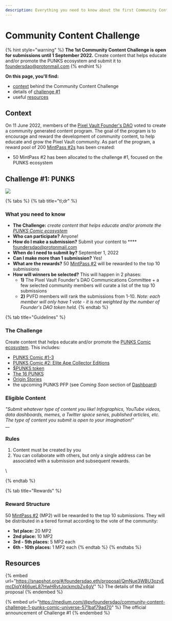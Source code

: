 ```yaml
---
description: Everything you need to know about the first Community Content Challenge
---
```


# Community Content Challenge

{% hint style="warning" %}
**The 1st Community Content Challenge is open for submissions until 1 September 2022.** Create content that helps educate and/or promote the PUNKS ecosystem and submit it to foundersdao@protonmail.com
{% endhint %}

**On this page, you'll find:**

* [context](content-challenge.md#context) behind the Community Content Challenge
* details of [challenge #1](content-challenge.md#submission-guidelines)
* useful [resources](content-challenge.md#resources)

## Context

On 11 June 2022, members of the [Pixel Vault Founder's DAO](../learn/ecosystem/pvfd.md) voted to create a community generated content program. The goal of the program is to encourage and reward the development of community content, to help educate and grow the Pixel Vault community. As part of the program, a reward pool of 200 [MintPass #2s](../learn/ecosystem/MHU/mintpass/2.md) has been created:

* 50 MintPass #2 has been allocated to the challenge #1, focused on the PUNKS ecosystem

## Challenge #1: PUNKS

![](<../.gitbook/assets/banner\_PUNKS ecosystem>)

{% tabs %}
{% tab title="tl;dr" %}
### What you need to know

* **The Challenge:**  _create content that helps educate and/or promote the_ [_PUNKS Comic ecosystem_](../learn/ecosystem/punks/)
* **Who can participate?** Anyone!
* **How do I make a submission?** Submit your content to **** foundersdao@protonmail.com
* **When do I need to submit by?** September 1, 2022
* **Can I make more than 1 submission?** Yes!
* **What are the rewards?** 50 [MintPass #2](../learn/ecosystem/MHU/mintpass/2.md) will be rewarded to the top 10 submissions
* **How will winners be selected?** This will happen in 2 phases:
  * **1)** The Pixel Vault Founder's DAO Communications Committee + a few selected community members will curate a list of the top 10 submissions
  * **2)** PVFD members will rank the submissions from 1-10. _Note: each member will only have 1 vote - it is not weighted by the number of Founder's DAO token held._
{% endtab %}

{% tab title="Guidelines" %}
### **The Challenge**

Create content that helps educate and/or promote the [PUNKS Comic ecosystem](../learn/ecosystem/punks/). This includes:

* [PUNKS Comic #1-3](../learn/ecosystem/punks/punks-comic/)
* [PUNKS Comic #2: Elite Ape Collector Editions](../learn/gamification/punks/comic2.md)
* [$PUNKS token](../learn/ecosystem/punks/PUNKS.md)
* [The 16 PUNKS](../learn/ecosystem/punks/punks-comic/16-punks.md)
* [Origin Stories](../learn/ecosystem/punks/origin-stories.md)
* the upcoming PUNKS PFP (see _Coming Soon_ section of [Dashboard](dashboard.md))



### **Eligible Content**

_"Submit whatever type of content you like! Infographics, YouTube videos, data dashboards, memes, a Twitter space series, published articles, etc. The type of content you submit is open to your imagination!"_\
__

### **Rules**

1. Content must be created by you
2. You can collaborate with others, but only a single address can be associated with a submission and subsequent rewards.

\

{% endtab %}

{% tab title="Rewards" %}
### Reward Structure

50 [MintPass #2](../learn/ecosystem/MHU/mintpass/2.md) (MP2) will be rewarded to the top 10 submissions. They will be distributed in a tiered format according to the vote of the community:

* **1st place:** 20 MP2
* **2nd place:** 10 MP2
* **3rd - 5th places:** 5 MP2 each
* **6th - 10th places:** 1 MP2 each
{% endtab %}
{% endtabs %}



## Resources

{% embed url="https://snapshot.org/#/foundersdao.eth/proposal/QmNue3WBU3ozyEmcDiqY466ueL87HwHRvtJqckmcbZy4gV" %}
The details of the initial proposal
{% endembed %}

{% embed url="https://medium.com/@pvfoundersdao/community-content-challenge-1-punks-comic-universe-571baf79ad70" %}
The official announcement of Challenge #1
{% endembed %}
